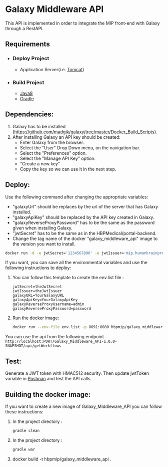 # Galaxy Middleware API

This API is implemented in order to integrate the MIP front-end with Galaxy through a RestAPI.

## Requirements

- ### Deploy Project

    - Application Server(i.e. [Tomcat](http://tomcat.apache.org/))

- ### Build Project

    - [Java8](https://www.oracle.com/technetwork/java/javase/downloads/jdk8-downloads-2133151.html)
    - [Gradle](https://gradle.org/)

## Dependencies:

1. Galaxy has to be installed (https://github.com/madgik/galaxy/tree/master/Docker_Build_Scripts).
2. After installing Galaxy an API key should be created:
    - Enter Galaxy from the browser.
    - Select the "User" Drop Down menu, on the navigation bar.
    - Select the "Preferences" option.
    - Select the "Manage API Key" option.
    - "Create a new key"
    - Copy the key so we can use it in the next step.

## Deploy:

Use the following command after changing the appropriate variables:
  - "galaxyUrl" should be replaces by the url of the server that has Galaxy installed.
  - "galaxyApiKey" should be replaced by the API key created in Galaxy.
  - "galaxyReverseProxyPassword" has to be the same as the password given when installing Galaxy.
  - "jwtSecret" has to be the same as in the HBPMedical/portal-backend.
  - Change the tag name of the docker "galaxy_middleware_api" image to the version you want to install.

```sh
docker run -d -e jwtSecret='1234567890' -e jwtIssuer='mip.humanbrainproject.eu' -e galaxyURL='http://88.197.53.100:8090/' -e galaxyApiKey='1234541541351' -e galaxyReverseProxyUsername='admin' -e galaxyReverseProxyPassword='password' -p 8091:8080 hbpmip/galaxy_middleware_api:v0.3.1
```

If you want, you can save all the environmental variables and use the following instructions to deploy:

1. You can follow this template to create the env.list file :
    ```
    jwtSecret=theJwtSecret
    jwtIssuer=theJwtIssuer
    galaxyURL=YourGalaxyURL
    galaxyApiKey=YourGalaxyApiKey
    galaxyReverseProxyUsername=admin
    galaxyReverseProxyPassword=password
    ```
2. Run the docker image:
    ```sh
    docker run --env-file env.list -p 8091:8080 hbpmip/galaxy_middleware_api:v0.3.1
    ```


You can use the api from the following endpoint
```http://localhost:PORT/Galaxy_Middleware_API-1.0.0-SNAPSHOT/api/getWorkflows```


## Test:

Generate a JWT token with HMAC512 security. Then update jwtToken variable in [Postman](https://www.getpostman.com/) and test the API calls.


## Building the docker image:

If you want to create a new image of Galaxy_Middleware_API you can follow these instructions:

1. In the project directory :
    ```sh
    gradle clean
    ```
2. In the project directory :
    ```sh
    gradle war
    ```
3. docker build -t hbpmip/galaxy_middleware_api .
